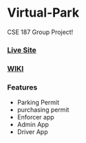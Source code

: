 # Virtual-Park
CSE 187 Group Project!
### [Live Site](https://virtual-park.net/)
### [WIKI](https://github.com/CSE187-W25-Group08/virtual-park/wiki)
### Features
- Parking Permit
- purchasing permit
- Enforcer app
- Admin App
- Driver App
